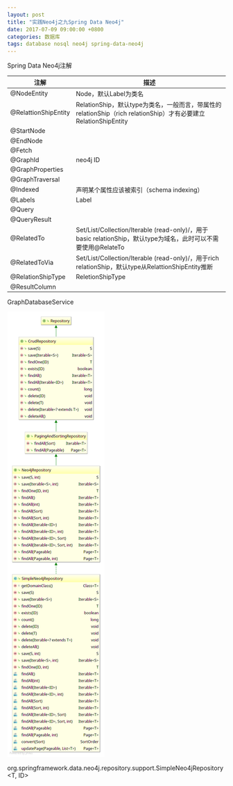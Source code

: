 ```yaml
---
layout: post
title: "实践Neo4j之九Spring Data Neo4j"
date: 2017-07-09 09:00:00 +0800
categories: 数据库
tags: database nosql neo4j spring-data-neo4j
---
```


Spring Data Neo4j注解

| 注解                   | 描述                                       |
| -------------------- | ---------------------------------------- |
| @NodeEntity          | Node，默认Label为类名                          |
| @RelattionShipEntity | RelationShip，默认type为类名，一般而言，带属性的relationShip（rich relationShip）才有必要建立RelationShipEntity |
| @StartNode           |                                          |
| @EndNode             |                                          |
| @Fetch               |                                          |
| @GraphId             | neo4j ID                                 |
| @GraphProperties     |                                          |
| @GraphTraversal      |                                          |
| @Indexed             | 声明某个属性应该被索引（schema indexing）             |
| @Labels              | Label                                    |
| @Query               |                                          |
| @QueryResult         |                                          |
| @RelatedTo           | Set/List/Collection/Iterable (read-only)/<NodeEntity>，用于basic relationShip，默认type为域名，此时可以不需要使用@RelateTo |
| @RelatedToVia        | Set/List/Collection/Iterable (read-only)/<RelattionShipEntity>，用于rich relationShip，默认type从RelattionShipEntity推断 |
| @RelationShipType    | ReletionShipType                         |
| @ResultColumn        |                                          |

GraphDatabaseService

![spring-data-Neo4jRepository](/images/spring-data-Neo4jRepository.png)

org.springframework.data.neo4j.repository.support.SimpleNeo4jRepository<T, ID>